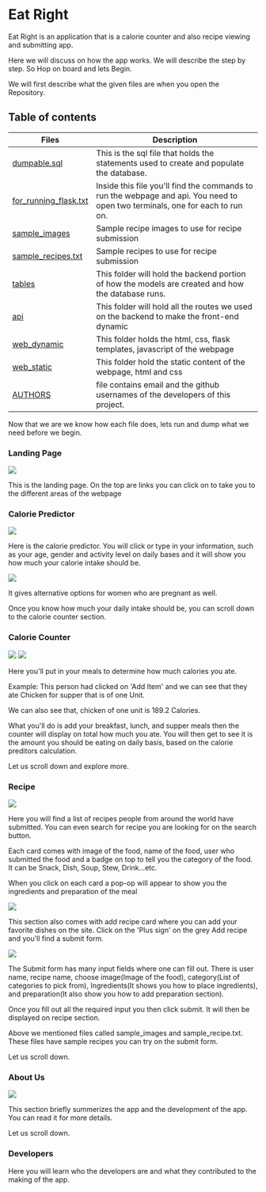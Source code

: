 <h1>Eat Right</h1>
<p>Eat Right is an application that is a calorie counter and also recipe viewing and submitting app.</p>
<p>Here we will discuss on how the app works. We will describe the step by step. So Hop on board and lets Begin.</p>
<p>We will first describe what the given files are when you open the Repository. </p>

## Table of contents
Files | Description
----- | -----------
[dumpable.sql](./dumpable.sql) | This is the sql file that holds the statements used to create and populate the database.
[for_running_flask.txt](./for_running_flask.txt) | Inside this file you'll find the commands to run the webpage and api. You need to open two terminals, one for each to run on.
[sample_images](./sample_images) | Sample recipe images to use for recipe submission
[sample_recipes.txt](./sample_recipes.txt) | Sample recipes to use for recipe submission
[tables](./tables) | This folder will hold the backend portion of how the models are created and how the database runs.
[api](./api) |This folder will hold all the routes we used on the backend to make the front-end dynamic
[web_dynamic](./web_dynamic) | This folder holds the html, css, flask templates, javascript of the webpage
[web_static](./web_static) | This folder hold the static content of the webpage, html and css
[AUTHORS](./AUTHORS) | file contains email and the github usernames of the developers of this project.


<p>Now that we are we know how each file does, lets run and dump what we need before we begin.</p>

<h3>Landing Page</h3>
<img src='./web_dynamic/static/images/readme_images/landing_page.png'>
<p>This is the landing page. On the top are links you can click on to take you to the different areas of the webpage</p>

<h3>Calorie Predictor</h3>
<img src='./web_dynamic/static/images/readme_images/male_predictor.png'>
<p>Here is the calorie predictor. You will click or type in your information, such as  your age, gender and activity level on daily bases and it will show you how much your calorie intake should be.</p>
<img src='./web_dynamic/static/images/readme_images/female_predictor.png'>
<p>It gives alternative options for women who are pregnant as well.</p>
<p>Once you know how much your daily intake should be, you can scroll down to the calorie counter section.</p>

<h3>Calorie Counter</h3>
<img src='./web_dynamic/static/images/readme_images/calorie_counter.png'>
<img src='./web_dynamic/static/images/readme_images/calorie_counter_dinner.png'>
<p>Here you'll put in your meals to determine how much calories you ate.</p>
<p>Example: This person had clicked on 'Add Item' and we can see that they ate Chicken for supper that is of one Unit.</p>
<p>We can also see that, chicken of one unit is 189.2 Calories.</p>
<p>What you'll do is add your breakfast, lunch, and supper meals then the counter will display on total how much you ate.
You will then get to see it is the amount you should be eating on daily basis, based on the calorie preditors calculation.</p>
<p>Let us scroll down and explore more.</p>

<h3>Recipe</h3>
<img src='./web_dynamic/static/images/readme_images/recipe.png'>
<p>Here you will find a list of recipes people from around the world have submitted. You can even search for recipe you are looking for on the search button.</p>
<p>Each card comes with image of the food, name of the food, user who submitted the food and a badge on top to tell you the category of the food. It can be Snack, Dish, Soup, Stew, Drink...etc.</p>
<p>When you click on each card a pop-op will appear to show you the ingredients and preparation of the meal</p>
<img src='./web_dynamic/static/images/readme_images/recipe_view.png'>
<p>This section also comes with add recipe card where you can add your favorite dishes on the site. Click on the 'Plus sign' on the grey Add recipe and you'll find a submit form.</p>
<img src='./web_dynamic/static/images/readme_images/submit.png'>
<p>The Submit form has many input fields where one can fill out. There is user name, recipe name, choose image(Image of the food), category(List of categories to pick from), Ingredients(It shows you how to place ingredients), and preparation(It also show you how to add preparation section).</p>
<p>Once you fill out all the required input you then click submit. It will then be displayed on recipe section.</p>
<p>Above we mentioned files called sample_images and sample_recipe.txt. These files have sample recipes you can try on the submit form.</p>
<p>Let us scroll down.</p>

<h3>About Us</h3>
<img src='./web_dynamic/static/images/readme_images/About_us.png'>
<p>This section briefly summerizes the app and the development of the app. You can read it for more details.</p>
<p>Let us scroll down.</p>

<h3>Developers</h3>
<p>Here you will learn who the developers are and what they contributed to the making of the app.</p>
